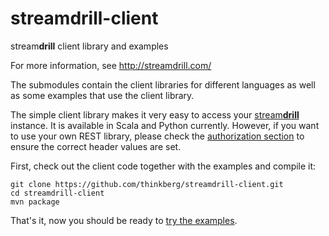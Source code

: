 streamdrill-client
==================

stream<b>drill</b> client library and examples

For more information, see http://streamdrill.com/

The submodules contain the client libraries for different languages as well as some examples that use the client library.

The simple client library makes it very easy to access your [stream<b>drill</b>](http://streamdrill.com) instance.
It is available in Scala and Python currently. However, if you want to use your own REST library, please check
the [authorization section](http://demo.streamdrill.com/docs/?p=api#auth) to ensure the correct header values are set.

First, check out the client code together with the examples and compile it:

    git clone https://github.com/thinkberg/streamdrill-client.git
    cd streamdrill-client
    mvn package

That's it, now you should be ready to [try the examples](http://demo.streamdrill.com/docs/?p=examples).

